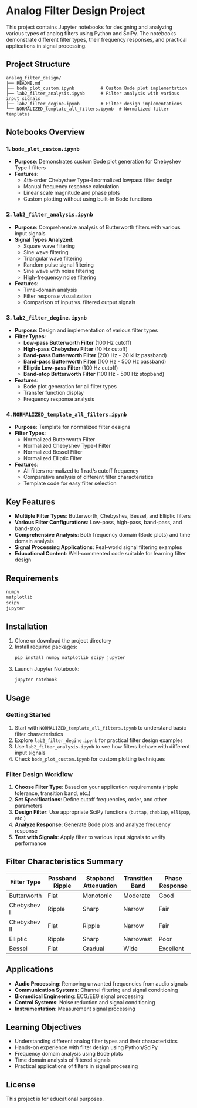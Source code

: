 # Analog Filter Design Project

This project contains Jupyter notebooks for designing and analyzing various types of analog filters using Python and SciPy. The notebooks demonstrate different filter types, their frequency responses, and practical applications in signal processing.

## Project Structure

```
analog_filter_design/
├── README.md
├── bode_plot_custom.ipynb          # Custom Bode plot implementation
├── lab2_filter_analysis.ipynb      # Filter analysis with various input signals
├── lab2_filter_degine.ipynb        # Filter design implementations
└── NORMALIZED_template_all_filters.ipynb  # Normalized filter templates
```

## Notebooks Overview

### 1. `bode_plot_custom.ipynb`

- **Purpose**: Demonstrates custom Bode plot generation for Chebyshev Type-I filters
- **Features**:
  - 4th-order Chebyshev Type-I normalized lowpass filter design
  - Manual frequency response calculation
  - Linear scale magnitude and phase plots
  - Custom plotting without using built-in Bode functions

### 2. `lab2_filter_analysis.ipynb`

- **Purpose**: Comprehensive analysis of Butterworth filters with various input signals
- **Signal Types Analyzed**:
  - Square wave filtering
  - Sine wave filtering
  - Triangular wave filtering
  - Random pulse signal filtering
  - Sine wave with noise filtering
  - High-frequency noise filtering
- **Features**:
  - Time-domain analysis
  - Filter response visualization
  - Comparison of input vs. filtered output signals

### 3. `lab2_filter_degine.ipynb`

- **Purpose**: Design and implementation of various filter types
- **Filter Types**:
  - **Low-pass Butterworth Filter** (100 Hz cutoff)
  - **High-pass Chebyshev Filter** (10 Hz cutoff)
  - **Band-pass Butterworth Filter** (200 Hz - 20 kHz passband)
  - **Band-pass Butterworth Filter** (100 Hz - 500 Hz passband)
  - **Elliptic Low-pass Filter** (100 Hz cutoff)
  - **Band-stop Butterworth Filter** (100 Hz - 500 Hz stopband)
- **Features**:
  - Bode plot generation for all filter types
  - Transfer function display
  - Frequency response analysis

### 4. `NORMALIZED_template_all_filters.ipynb`

- **Purpose**: Template for normalized filter designs
- **Filter Types**:
  - Normalized Butterworth Filter
  - Normalized Chebyshev Type-I Filter
  - Normalized Bessel Filter
  - Normalized Elliptic Filter
- **Features**:
  - All filters normalized to 1 rad/s cutoff frequency
  - Comparative analysis of different filter characteristics
  - Template code for easy filter selection

## Key Features

- **Multiple Filter Types**: Butterworth, Chebyshev, Bessel, and Elliptic filters
- **Various Filter Configurations**: Low-pass, high-pass, band-pass, and band-stop
- **Comprehensive Analysis**: Both frequency domain (Bode plots) and time domain analysis
- **Signal Processing Applications**: Real-world signal filtering examples
- **Educational Content**: Well-commented code suitable for learning filter design

## Requirements

```python
numpy
matplotlib
scipy
jupyter
```

## Installation

1. Clone or download the project directory
2. Install required packages:
   ```bash
   pip install numpy matplotlib scipy jupyter
   ```
3. Launch Jupyter Notebook:
   ```bash
   jupyter notebook
   ```

## Usage

### Getting Started

1. Start with `NORMALIZED_template_all_filters.ipynb` to understand basic filter characteristics
2. Explore `lab2_filter_degine.ipynb` for practical filter design examples
3. Use `lab2_filter_analysis.ipynb` to see how filters behave with different input signals
4. Check `bode_plot_custom.ipynb` for custom plotting techniques

### Filter Design Workflow

1. **Choose Filter Type**: Based on your application requirements (ripple tolerance, transition band, etc.)
2. **Set Specifications**: Define cutoff frequencies, order, and other parameters
3. **Design Filter**: Use appropriate SciPy functions (`buttap`, `cheb1ap`, `ellipap`, etc.)
4. **Analyze Response**: Generate Bode plots and analyze frequency response
5. **Test with Signals**: Apply filter to various input signals to verify performance

## Filter Characteristics Summary

| Filter Type  | Passband Ripple | Stopband Attenuation | Transition Band | Phase Response |
| ------------ | --------------- | -------------------- | --------------- | -------------- |
| Butterworth  | Flat            | Monotonic            | Moderate        | Good           |
| Chebyshev I  | Ripple          | Sharp                | Narrow          | Fair           |
| Chebyshev II | Flat            | Ripple               | Narrow          | Fair           |
| Elliptic     | Ripple          | Sharp                | Narrowest       | Poor           |
| Bessel       | Flat            | Gradual              | Wide            | Excellent      |

## Applications

- **Audio Processing**: Removing unwanted frequencies from audio signals
- **Communication Systems**: Channel filtering and signal conditioning
- **Biomedical Engineering**: ECG/EEG signal processing
- **Control Systems**: Noise reduction and signal conditioning
- **Instrumentation**: Measurement signal processing

## Learning Objectives

- Understanding different analog filter types and their characteristics
- Hands-on experience with filter design using Python/SciPy
- Frequency domain analysis using Bode plots
- Time domain analysis of filtered signals
- Practical applications of filters in signal processing

## License

This project is for educational purposes.
